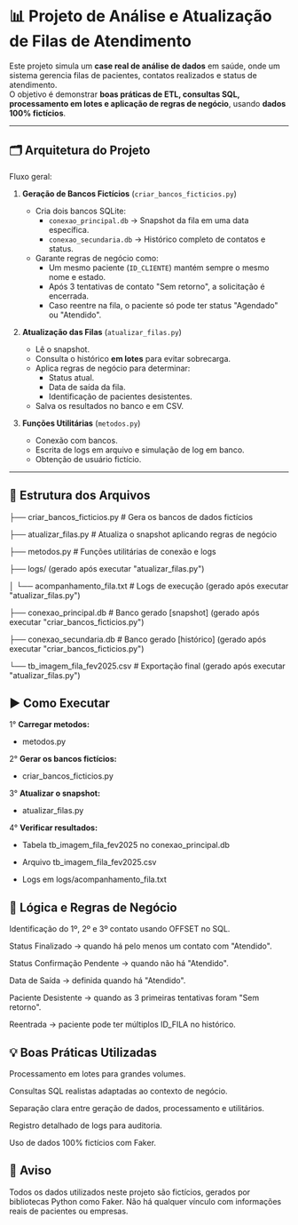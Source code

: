 # 📊 Projeto de Análise e Atualização de Filas de Atendimento

Este projeto simula um **case real de análise de dados** em saúde, onde um sistema gerencia filas de pacientes, contatos realizados e status de atendimento.  
O objetivo é demonstrar **boas práticas de ETL, consultas SQL, processamento em lotes e aplicação de regras de negócio**, usando **dados 100% fictícios**.

---

## 🗂 Arquitetura do Projeto

Fluxo geral:

1. **Geração de Bancos Fictícios** (`criar_bancos_ficticios.py`)
   - Cria dois bancos SQLite:
     - `conexao_principal.db` → Snapshot da fila em uma data específica.
     - `conexao_secundaria.db` → Histórico completo de contatos e status.
   - Garante regras de negócio como:
     - Um mesmo paciente (`ID_CLIENTE`) mantém sempre o mesmo nome e estado.
     - Após 3 tentativas de contato "Sem retorno", a solicitação é encerrada.
     - Caso reentre na fila, o paciente só pode ter status "Agendado" ou "Atendido".

2. **Atualização das Filas** (`atualizar_filas.py`)
   - Lê o snapshot.
   - Consulta o histórico **em lotes** para evitar sobrecarga.
   - Aplica regras de negócio para determinar:
     - Status atual.
     - Data de saída da fila.
     - Identificação de pacientes desistentes.
   - Salva os resultados no banco e em CSV.

3. **Funções Utilitárias** (`metodos.py`)
   - Conexão com bancos.
   - Escrita de logs em arquivo e simulação de log em banco.
   - Obtenção de usuário fictício.

---

## 📁 Estrutura dos Arquivos

├── criar_bancos_ficticios.py # Gera os bancos de dados fictícios

├── atualizar_filas.py # Atualiza o snapshot aplicando regras de negócio

├── metodos.py # Funções utilitárias de conexão e logs

├── logs/ (gerado após executar "atualizar_filas.py")

│ └── acompanhamento_fila.txt # Logs de execução (gerado após executar "atualizar_filas.py")

├── conexao_principal.db # Banco gerado [snapshot] (gerado após executar "criar_bancos_ficticios.py")

├── conexao_secundaria.db # Banco gerado [histórico] (gerado após executar "criar_bancos_ficticios.py")

└── tb_imagem_fila_fev2025.csv # Exportação final (gerado após executar "atualizar_filas.py")

## ▶️ Como Executar

1° **Carregar metodos:**

   - metodos.py

2° **Gerar os bancos fictícios:**

   - criar_bancos_ficticios.py


3° **Atualizar o snapshot:**

   - atualizar_filas.py


4° **Verificar resultados:**

   - Tabela tb_imagem_fila_fev2025 no conexao_principal.db

   - Arquivo tb_imagem_fila_fev2025.csv

   - Logs em logs/acompanhamento_fila.txt

## 📌 Lógica e Regras de Negócio

Identificação do 1º, 2º e 3º contato usando OFFSET no SQL.

Status Finalizado → quando há pelo menos um contato com "Atendido".

Status Confirmação Pendente → quando não há "Atendido".

Data de Saída → definida quando há "Atendido".

Paciente Desistente → quando as 3 primeiras tentativas foram "Sem retorno".

Reentrada → paciente pode ter múltiplos ID_FILA no histórico.

## 💡 Boas Práticas Utilizadas

Processamento em lotes para grandes volumes.

Consultas SQL realistas adaptadas ao contexto de negócio.

Separação clara entre geração de dados, processamento e utilitários.

Registro detalhado de logs para auditoria.

Uso de dados 100% fictícios com Faker.

## 📜 Aviso

Todos os dados utilizados neste projeto são fictícios, gerados por bibliotecas Python como Faker.
Não há qualquer vínculo com informações reais de pacientes ou empresas.
